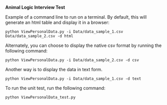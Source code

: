 **Animal Logic Interview Test**


Example of a command line to run on a terminal. By default, this will generate an html table and display it in a browser:


    python ViewPersonalData.py -i Data/data_sample_1.csv Data/data_sample_2.csv -d html
    


Alternately, you can choose to display the native csv format by running the following command:

    python ViewPersonalData.py -i Data/data_sample_2.csv -d csv
    
Another way is to display the data in text form.

    python ViewPersonalData.py -i Data/data_sample_1.csv -d text


To run the unit test, run the following command:

    python ViewPersonalData_test.py
